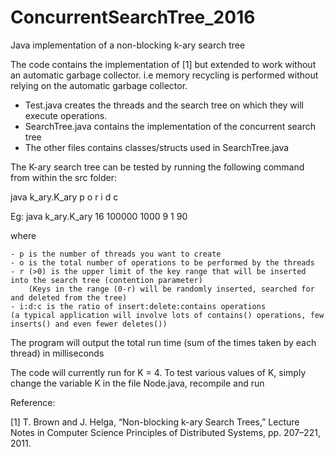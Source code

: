 # ConcurrentSearchTree_2016
Java implementation of a non-blocking k-ary search tree 

The code contains the implementation of [1] but extended to work without an automatic garbage collector. 
i.e memory recycling is performed without relying on the automatic garbage collector.

- Test.java creates the threads and the search tree on which they will execute operations.
- SearchTree.java contains the implementation of the concurrent search tree 
- The other files contains classes/structs used in SearchTree.java 
 
The K-ary search tree can be tested by running the following command
from within the src folder:

java k_ary.K_ary p o r i d c

Eg: java k_ary.K_ary 16 100000 1000 9 1 90

where

	- p is the number of threads you want to create
	- o is the total number of operations to be performed by the threads
	- r (>0) is the upper limit of the key range that will be inserted into the search tree (contention parameter)
		(Keys in the range (0-r) will be randomly inserted, searched for and deleted from the tree)
	- i:d:c is the ratio of insert:delete:contains operations 
	(a typical application will involve lots of contains() operations, few inserts() and even fewer deletes())
	
The program will output the total run time (sum of the times taken by each thread) in milliseconds

The code will currently run for K = 4.
To test various values of K, simply change the variable K in the file Node.java, recompile and run

Reference:

[1] T. Brown and J. Helga, “Non-blocking k-ary Search Trees,” Lecture Notes in Computer Science Principles of Distributed Systems, pp. 207–221, 2011.
